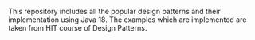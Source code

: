 This repository includes all the popular design patterns and their implementation using Java 18.
The examples which are implemented are taken from HIT course of Design Patterns.